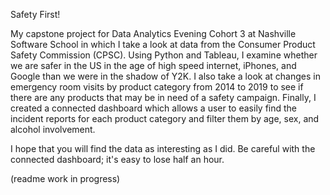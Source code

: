 Safety First!

My capstone project for Data Analytics Evening Cohort 3 at Nashville Software School in which I take a look at data from the Consumer Product Safety Commission (CPSC). Using Python and Tableau, I examine whether we are safer in the US in the age of high speed internet, iPhones, and Google than we were in the shadow of Y2K. I also take a look at changes in emergency room visits by product category from 2014 to 2019 to see if there are any products that may be in need of a safety campaign. Finally, I created a connected dashboard which allows a user to easily find the incident reports for each product category and filter them by age, sex, and alcohol involvement.

I hope that you will find the data as interesting as I did. Be careful with the connected dashboard; it's easy to lose half an hour.

(readme work in progress)
